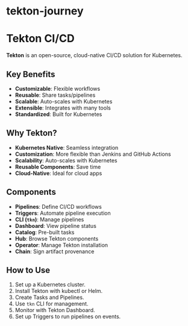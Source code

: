 # tekton-journey

# Tekton CI/CD

**Tekton** is an open-source, cloud-native CI/CD solution for Kubernetes.

## Key Benefits
- **Customizable**: Flexible workflows
- **Reusable**: Share tasks/pipelines
- **Scalable**: Auto-scales with Kubernetes
- **Extensible**: Integrates with many tools
- **Standardized**: Built for Kubernetes

## Why Tekton?
- **Kubernetes Native**: Seamless integration
- **Customization**: More flexible than Jenkins and GitHub Actions
- **Scalability**: Auto-scales with Kubernetes
- **Reusable Components**: Save time
- **Cloud-Native**: Ideal for cloud apps

## Components
- **Pipelines**: Define CI/CD workflows
- **Triggers**: Automate pipeline execution
- **CLI (`tkn`)**: Manage pipelines
- **Dashboard**: View pipeline status
- **Catalog**: Pre-built tasks
- **Hub**: Browse Tekton components
- **Operator**: Manage Tekton installation
- **Chain**: Sign artifact provenance

## How to Use
1. Set up a Kubernetes cluster.
2. Install Tekton with kubectl or Helm.
3. Create Tasks and Pipelines.
4. Use `tkn` CLI for management.
5. Monitor with Tekton Dashboard.
6. Set up Triggers to run pipelines on events.
